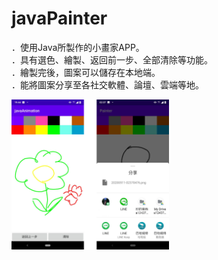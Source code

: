 # javaPainter

．使用Java所製作的小畫家APP。 <br/>
．具有選色、繪製、返回前一步、全部清除等功能。 <br/>
．繪製完後，圖案可以儲存在本地端。 <br/>
．能將圖案分享至各社交軟體、論壇、雲端等地。 <br/>

<img src="https://github.com/hunter0113/javaPainter/blob/master/圖片2.png" width="50%" height="50%"> 
